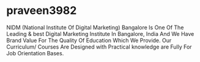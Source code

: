 # praveen3982
NIDM (National Institute Of Digital Marketing) Bangalore Is One Of The Leading &amp; best Digital Marketing Institute In Bangalore, India And We Have Brand Value For The Quality Of Education Which We Provide. Our Curriculum/ Courses Are Designed with Practical knowledge are Fully For Job Orientation Bases.
